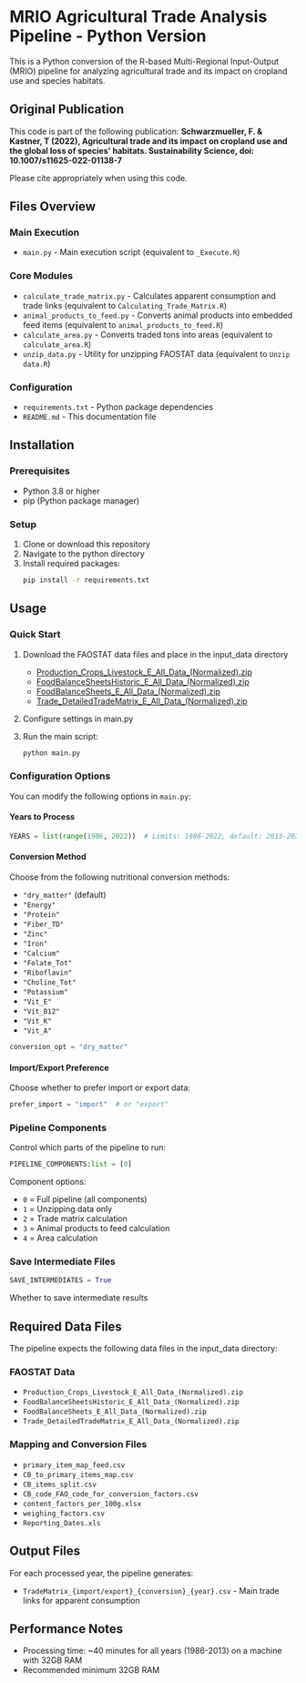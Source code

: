 # MRIO Agricultural Trade Analysis Pipeline - Python Version

This is a Python conversion of the R-based Multi-Regional Input-Output (MRIO) pipeline for analyzing agricultural trade and its impact on cropland use and species habitats.

## Original Publication

This code is part of the following publication:
**Schwarzmueller, F. & Kastner, T (2022), Agricultural trade and its impact on cropland use and the global loss of species' habitats. Sustainability Science, doi: 10.1007/s11625-022-01138-7**

Please cite appropriately when using this code.

## Files Overview

### Main Execution
- `main.py` - Main execution script (equivalent to `_Execute.R`)

### Core Modules
- `calculate_trade_matrix.py` - Calculates apparent consumption and trade links (equivalent to `Calculating_Trade_Matrix.R`)
- `animal_products_to_feed.py` - Converts animal products into embedded feed items (equivalent to `animal_products_to_feed.R`)
- `calculate_area.py` - Converts traded tons into areas (equivalent to `calculate_area.R`)
- `unzip_data.py` - Utility for unzipping FAOSTAT data (equivalent to `Unzip data.R`)

### Configuration
- `requirements.txt` - Python package dependencies
- `README.md` - This documentation file

## Installation

### Prerequisites
- Python 3.8 or higher
- pip (Python package manager)

### Setup
1. Clone or download this repository
2. Navigate to the python directory
3. Install required packages:
   ```bash
   pip install -r requirements.txt
   ```

## Usage

### Quick Start
1. Download the FAOSTAT data files and place in the input_data directory
    - [Production_Crops_Livestock_E_All_Data_(Normalized).zip](https://bulks-faostat.fao.org/production/Production_Crops_Livestock_E_All_Data_(Normalized).zip)
    - [FoodBalanceSheetsHistoric_E_All_Data_(Normalized).zip](https://bulks-faostat.fao.org/production/FoodBalanceSheetsHistoric_E_All_Data_(Normalized).zip)
    - [FoodBalanceSheets_E_All_Data_(Normalized).zip](https://bulks-faostat.fao.org/production/FoodBalanceSheets_E_All_Data_(Normalized).zip)
    - [Trade_DetailedTradeMatrix_E_All_Data_(Normalized).zip](https://bulks-faostat.fao.org/production/Trade_DetailedTradeMatrix_E_All_Data_(Normalized).zip)

2. Configure settings in main.py

3. Run the main script:
   ```bash
   python main.py
   ```

### Configuration Options

You can modify the following options in `main.py`:

#### Years to Process
```python
YEARS = list(range(1986, 2022))  # Limits: 1986-2022, default: 2013-2022
```

#### Conversion Method
Choose from the following nutritional conversion methods:
- `"dry_matter"` (default)
- `"Energy"`
- `"Protein"`
- `"Fiber_TD"`
- `"Zinc"`
- `"Iron"`
- `"Calcium"`
- `"Folate_Tot"`
- `"Riboflavin"`
- `"Choline_Tot"`
- `"Potassium"`
- `"Vit_E"`
- `"Vit_B12"`
- `"Vit_K"`
- `"Vit_A"`

```python
conversion_opt = "dry_matter"
```

#### Import/Export Preference
Choose whether to prefer import or export data:
```python
prefer_import = "import"  # or "export"
```

### Pipeline Components
Control which parts of the pipeline to run:
```python
PIPELINE_COMPONENTS:list = [0]
```

Component options:
- `0` = Full pipeline (all components)
- `1` = Unzipping data only
- `2` = Trade matrix calculation
- `3` = Animal products to feed calculation
- `4` = Area calculation

### Save Intermediate Files
```python
SAVE_INTERMEDIATES = True 
```
Whether to save intermediate results

## Required Data Files

The pipeline expects the following data files in the input_data directory:

### FAOSTAT Data
- `Production_Crops_Livestock_E_All_Data_(Normalized).zip`
- `FoodBalanceSheetsHistoric_E_All_Data_(Normalized).zip`
- `FoodBalanceSheets_E_All_Data_(Normalized).zip`
- `Trade_DetailedTradeMatrix_E_All_Data_(Normalized).zip`
### Mapping and Conversion Files
- `primary_item_map_feed.csv`
- `CB_to_primary_items_map.csv`
- `CB_items_split.csv`
- `CB_code_FAO_code_for_conversion_factors.csv`
- `content_factors_per_100g.xlsx`
- `weighing_factors.csv`
- `Reporting_Dates.xls`

## Output Files

For each processed year, the pipeline generates:

- `TradeMatrix_{import/export}_{conversion}_{year}.csv` - Main trade links for apparent consumption


## Performance Notes

- Processing time: ~40 minutes for all years (1986-2013) on a machine with 32GB RAM
- Recommended minimum 32GB RAM